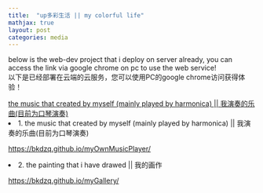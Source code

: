 ```yaml
---
title:  "up多彩生活 || my colorful life"
mathjax: true
layout: post
categories: media
---
```


<head>

<style>
  <!-- fany button -->
  .wrapper1{
  position: fixed;
  top: 50%;
  left: 50%;
  transform: translate(-50%, -50%);
}

a .me{
  display: block;
  width: 200px;
  height: 40px;
  line-height: 40px;
  font-size: 18px;
  font-family: sans-serif;
  text-decoration: none;
  color: #333;
  border: 2px solid #333;
  letter-spacing: 2px;
  text-align: center;
  position: relative;
  transition: all .35s;
}

a .me span{
  position: relative;
  z-index: 2;
}

a .me :after{
  position: absolute;
  content: "";
  top: 0;
  left: 0;
  width: 0;
  height: 100%;
  background: #ff003b;
  transition: all .35s;
}

a .me :hover{
  color: #fff;
}

a .me :hover:after{
  width: 100%;
}
  
<!--   fancy button -->
</style>

</head>

below is the web-dev project that i deploy on server already, you can access the link via google chrome on pc to use the web service!
<br>
以下是已经部署在云端的云服务，您可以使用PC的google chrome访问获得体验！



<div class="wrapper1">
  <a class="me" href="https://bkdzq.github.io/myOwnMusicPlayer/"><span>the music that created by myself (mainly played by harmonica) || 我演奏的乐曲(目前为口琴演奏)</span></a>
</div>

<li  color = "red">1. the music that created by myself (mainly played by harmonica) || 我演奏的乐曲(目前为口琴演奏)</li>

<a href = "https://bkdzq.github.io/myOwnMusicPlayer/">https://bkdzq.github.io/myOwnMusicPlayer/</a>


<li  color = "red">2. the painting that i have drawed || 我的画作</li>

<a href = "https://bkdzq.github.io/myGallery/">https://bkdzq.github.io/myGallery/</a>
